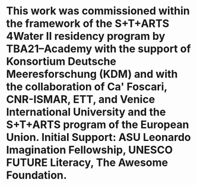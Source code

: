 # This work was commissioned within the framework of the S+T+ARTS 4Water II residency program by TBA21–Academy with the support of Konsortium Deutsche Meeresforschung (KDM) and with the collaboration of Ca' Foscari, CNR-ISMAR, ETT, and Venice International University and the S+T+ARTS program of the European Union. Initial Support: ASU Leonardo Imagination Fellowship, UNESCO FUTURE Literacy, The Awesome Foundation.
